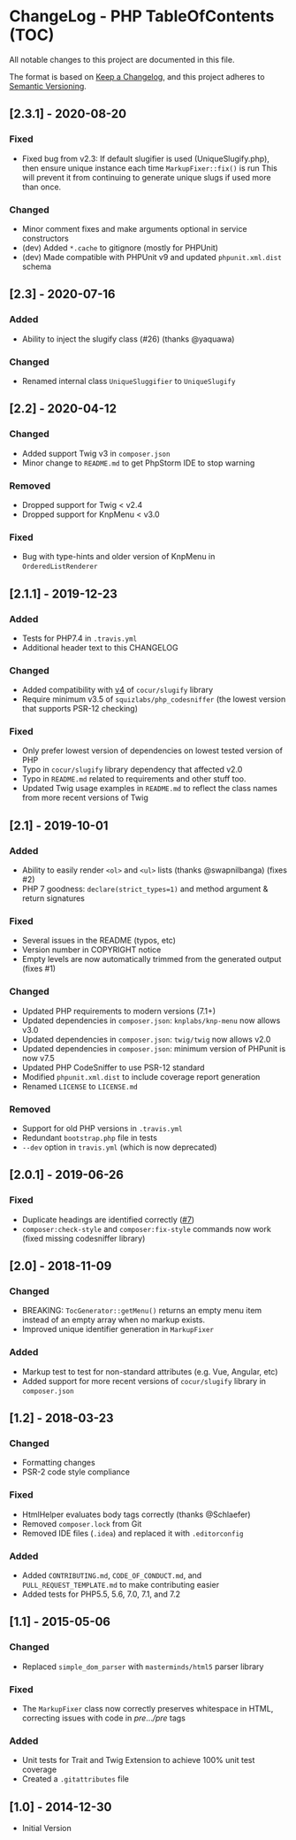 # ChangeLog - PHP TableOfContents (TOC)
All notable changes to this project are documented in this file.

The format is based on [Keep a Changelog](https://keepachangelog.com/en/1.0.0/),
and this project adheres to [Semantic Versioning](https://semver.org/spec/v2.0.0.html).

## [2.3.1] - 2020-08-20
### Fixed
- Fixed bug from v2.3: If default slugifier is used (UniqueSlugify.php), then ensure unique instance each time `MarkupFixer::fix()` is run
  This will prevent it from continuing to generate unique slugs if used more than once.

### Changed
- Minor comment fixes and make arguments optional in service constructors
- (dev) Added `*.cache` to gitignore (mostly for PHPUnit)
- (dev) Made compatible with PHPUnit v9 and updated `phpunit.xml.dist` schema

## [2.3] - 2020-07-16
### Added
- Ability to inject the slugify class (#26) (thanks @yaquawa)

### Changed
- Renamed internal class `UniqueSluggifier` to `UniqueSlugify`

## [2.2] - 2020-04-12
### Changed
- Added support Twig v3 in `composer.json`
- Minor change to `README.md` to get PhpStorm IDE to stop warning

### Removed
- Dropped support for Twig < v2.4
- Dropped support for KnpMenu < v3.0

### Fixed
- Bug with type-hints and older version of KnpMenu in `OrderedListRenderer`

## [2.1.1] - 2019-12-23
### Added
- Tests for PHP7.4 in `.travis.yml`
- Additional header text to this CHANGELOG

### Changed
- Added compatibility with [v4](https://github.com/cocur/slugify/releases/tag/v4.0.0) of `cocur/slugify` library
- Require minimum v3.5 of `squizlabs/php_codesniffer` (the lowest version that supports PSR-12 checking)

### Fixed
- Only prefer lowest version of dependencies on lowest tested version of PHP
- Typo in `cocur/slugify` library dependency that affected v2.0
- Typo in `README.md` related to requirements and other stuff too.
- Updated Twig usage examples in `README.md` to reflect the class names from more recent versions of Twig

## [2.1] - 2019-10-01
### Added
- Ability to easily render `<ol>` and `<ul>` lists (thanks @swapnilbanga) (fixes #2)
- PHP 7 goodness: `declare(strict_types=1)` and method argument & return signatures

### Fixed
- Several issues in the README (typos, etc)
- Version number in COPYRIGHT notice
- Empty levels are now automatically trimmed from the generated output (fixes #1) 

### Changed
- Updated PHP requirements to modern versions (7.1+)
- Updated dependencies in `composer.json`: `knplabs/knp-menu` now allows v3.0
- Updated dependencies in `composer.json`: `twig/twig` now allows v2.0
- Updated dependencies in `composer.json`: minimum version of PHPunit is now v7.5
- Updated PHP CodeSniffer to use PSR-12 standard
- Modified `phpunit.xml.dist` to include coverage report generation 
- Renamed `LICENSE` to `LICENSE.md`

### Removed
- Support for old PHP versions in `.travis.yml`
- Redundant `bootstrap.php` file in tests
- `--dev` option in `travis.yml` (which is now deprecated) 

## [2.0.1] - 2019-06-26
### Fixed
- Duplicate headings are identified correctly ([#7](https://github.com/caseyamcl/toc/issues/7))
- `composer:check-style` and `composer:fix-style` commands now work (fixed missing codesniffer library) 

## [2.0] - 2018-11-09
### Changed
- BREAKING: `TocGenerator::getMenu()` returns an empty menu item instead of an empty array when no
  markup exists.
- Improved unique identifier generation in `MarkupFixer`
### Added
- Markup test to test for non-standard attributes (e.g. Vue, Angular, etc)
- Added support for more recent versions of `cocur/slugify` library in `composer.json`

## [1.2] - 2018-03-23
### Changed
- Formatting changes
- PSR-2 code style compliance
### Fixed
- HtmlHelper evaluates body tags correctly (thanks @Schlaefer)
- Removed `composer.lock` from Git
- Removed IDE files (`.idea`) and replaced it with `.editorconfig`
### Added
- Added `CONTRIBUTING.md`, `CODE_OF_CONDUCT.md`, and `PULL_REQUEST_TEMPLATE.md` to make contributing easier
- Added tests for PHP5.5, 5.6, 7.0, 7.1, and 7.2

## [1.1] - 2015-05-06
### Changed
- Replaced `simple_dom_parser` with `masterminds/html5` parser library
### Fixed
- The `MarkupFixer` class now correctly preserves whitespace in HTML, correcting issues with code in *pre*...*/pre* tags
### Added
- Unit tests for Trait and Twig Extension to achieve 100% unit test coverage
- Created a `.gitattributes` file

## [1.0] - 2014-12-30
- Initial Version
